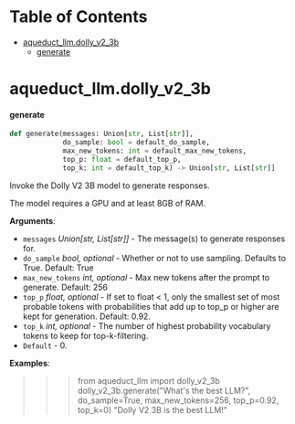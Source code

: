 # Table of Contents

* [aqueduct\_llm.dolly\_v2\_3b](#aqueduct_llm.dolly_v2_3b)
  * [generate](#aqueduct_llm.dolly_v2_3b.generate)

<a id="aqueduct_llm.dolly_v2_3b"></a>

# aqueduct\_llm.dolly\_v2\_3b

<a id="aqueduct_llm.dolly_v2_3b.generate"></a>

#### generate

```python
def generate(messages: Union[str, List[str]],
             do_sample: bool = default_do_sample,
             max_new_tokens: int = default_max_new_tokens,
             top_p: float = default_top_p,
             top_k: int = default_top_k) -> Union[str, List[str]]
```

Invoke the Dolly V2 3B model to generate responses.

The model requires a GPU and at least 8GB of RAM.

**Arguments**:

- `messages` _Union[str, List[str]]_ - The message(s) to generate responses for.
- `do_sample` _bool, optional_ - Whether or not to use sampling. Defaults to True. Default: True
- `max_new_tokens` _int, optional_ - Max new tokens after the prompt to generate. Default: 256
- `top_p` _float, optional_ - If set to float < 1, only the smallest set of most probable tokens with
  probabilities that add up to top_p or higher are kept for generation. Default: 0.92.
- `top_k` _int, optional_ - The number of highest probability vocabulary tokens to keep for top-k-filtering.
- `Default` - 0.
  

**Examples**:

  >>> from aqueduct_llm import dolly_v2_3b
  >>> dolly_v2_3b.generate("What's the best LLM?", do_sample=True, max_new_tokens=256, top_p=0.92, top_k=0)
  "Dolly V2 3B is the best LLM!"

